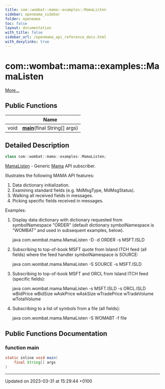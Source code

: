 ```yaml
---
title: com::wombat::mama::examples::MamaListen
sidebar: openmama_sidebar
folder: openmama
toc: false
layout: documentation
with_title: false
sidebar_url: /openmama_api_reference_docs.html
with_doxylinks: true
---
```


# com::wombat::mama::examples::MamaListen



 [More...](#detailed-description)

## Public Functions

|                | Name           |
| -------------- | -------------- |
| void | **[main](classcom_1_1wombat_1_1mama_1_1examples_1_1MamaListen.html#function-main)**(final String[] args) |

## Detailed Description

```java
class com::wombat::mama::examples::MamaListen;
```


[MamaListen](classcom_1_1wombat_1_1mama_1_1examples_1_1MamaListen.html) - Generic [Mama](classcom_1_1wombat_1_1mama_1_1Mama.html) API subscriber.


Illustrates the following MAMA API features:
  1. Data dictionary initialization.
  2. Examining standard fields (e.g. MdMsgType, MdMsgStatus).
  3. Walking all received fields in messages.
  4. Picking specific fields received in messages.

Examples:

1. Display data dictionary with dictionary requested from symbolNamespace
   "ORDER" (default dictionary symbolNamespace is "WOMBAT" and used in
   subsequent examples, below).

   java com.wombat.mama.MamaListen -D -d ORDER -s MSFT.ISLD

2. Subscribing to top-of-book MSFT quote from Island ITCH feed (all
   fields) where the feed handler symbolNamespace is SOURCE:

   java com.wombat.mama.MamaListen -S SOURCE -s MSFT.ISLD

3. Subscribing to top-of-book MSFT and ORCL from Island ITCH feed
   (specific fields):

   java com.wombat.mama.MamaListen -s MSFT.ISLD -s ORCL.ISLD wBidPrice wBidSize wAskPrice wAskSize wTradePrice wTradeVolume wTotalVolume

4. Subscribing to a list of symbols from a file (all fields):

   java com.wombat.mama.MamaListen -S WOMABT -f file

## Public Functions Documentation

### function main

```java
static inline void main(
    final String[] args
)
```


-------------------------------

Updated on 2023-03-31 at 15:29:44 +0100